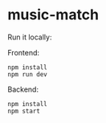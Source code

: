 # music-match

Run it locally:

Frontend:
```
npm install
npm run dev
```

Backend:
```
npm install
npm start
```
